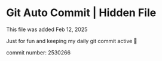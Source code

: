 # Git Auto Commit | Hidden File

This file was added Feb 12, 2025

Just for fun and keeping my daily git commit active 🤪

commit number: 2530266
